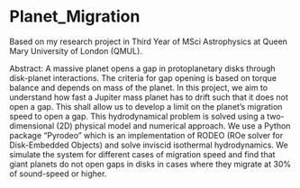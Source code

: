 # Planet_Migration
Based on my research project in Third Year of MSci Astrophysics at Queen Mary University of London (QMUL).

Abstract:
A massive planet opens a gap in protoplanetary disks through disk-planet interactions. The criteria for gap opening is based on torque balance and depends on mass of the planet. In this project, we aim to understand how fast a Jupiter mass planet has to drift such that it does not open a gap. This shall allow us to develop a limit on the planet’s migration speed to open a gap. This hydrodynamical problem is solved using a two-dimensional (2D) physical model and numerical approach. We use a Python package “Pyrodeo” which is an implementation of RODEO (ROe solver for Disk-Embedded Objects) and solve inviscid isothermal hydrodynamics. We simulate the system for different cases of migration speed and find that giant planets do not open gaps in disks in cases where they migrate at 30% of sound-speed or higher.
